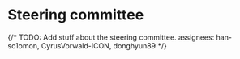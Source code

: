 # Steering committee

{/* 
  TODO: Add stuff about the steering committee.
  assignees: han-so1omon, CyrusVorwald-ICON, donghyun89
*/}